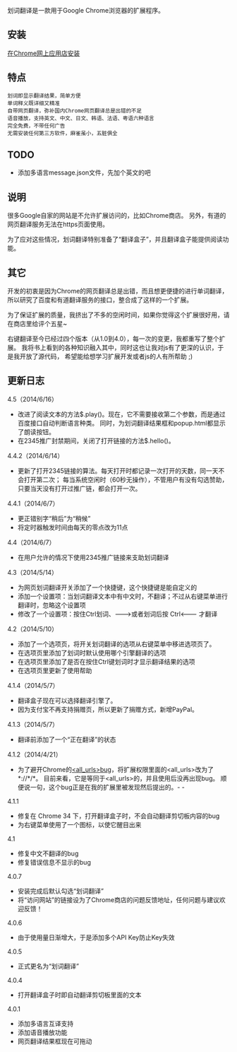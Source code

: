 划词翻译是一款用于Google Chrome浏览器的扩展程序。

## 安装
[在Chrome网上应用店安装](https://chrome.google.com/webstore/detail/ikhdkkncnoglghljlkmcimlnlhkeamad)

## 特点
    划词即显示翻译结果，简单方便
    单词释义既详细又精准
    自带网页翻译，弥补国内Chrome网页翻译总是出错的不足
    语音播放，支持英文、中文、日文、韩语、法语、粤语六种语言
    完全免费，不带任何广告
    无需安装任何第三方软件，麻雀虽小，五脏俱全

## TODO
* 添加多语言message.json文件，先加个英文的吧

## 说明
很多Google自家的网站是不允许扩展访问的，比如Chrome商店。
另外，有道的网页翻译服务无法在https页面使用。

为了应对这些情况，划词翻译特别准备了“翻译盒子”，并且翻译盒子能提供阅读功能。

## 其它
开发的初衷是因为Chrome的网页翻译总是出错，而且想更便捷的进行单词翻译，
所以研究了百度和有道翻译服务的接口，整合成了这样的一个扩展。

为了保证扩展的质量，我挤出了不多的空闲时间，如果你觉得这个扩展很好用，请在商店里给评个五星~

右键翻译至今已经过四个版本（从1.0到4.0），每一次的变更，我都重写了整个扩展。
我将书上看到的各种知识融入其中，同时这也让我对js有了更深的认识，于是我开放了源代码，
希望能给想学习扩展开发或者js的人有所帮助 ;)

## 更新日志

4.5（2014/6/16）

* 改进了阅读文本的方法$.play()。现在，它不需要接收第二个参数，而是通过百度接口自动判断语言种类。
同时，为划词翻译结果框和popup.html都显示了朗读按钮。
* 在2345推广封禁期间，关闭了打开链接的方法$.hello()。

4.4.2（2014/6/14）

* 更新了打开2345链接的算法。每天打开时都记录一次打开的天数，同一天不会打开第二次；
每当系统空闲时（60秒无操作），不管用户有没有勾选赞助，只要当天没有打开过推广链，都会打开一次。

4.4.1（2014/6/7）

* 更正错别字“稍后”为“稍候”
* 将定时器触发时间由每天的零点改为11点

4.4（2014/6/7）

* 在用户允许的情况下使用2345推广链接来支助划词翻译

4.3（2014/5/14）

* 为网页划词翻译开关添加了一个快捷键，这个快捷键是能自定义的
* 添加一个设置项：当划词翻译文本中有中文时，不翻译；不过从右键菜单进行翻译时，忽略这个设置项
* 修改了一个设置项：按住Ctrl划词、--->或者划词后按 Ctrl<--- 才翻译

4.2（2014/5/10）

* 添加了一个选项页，将开关划词翻译的选项从右键菜单中移进选项页了。
* 在选项页里添加了划词时默认使用哪个引擎翻译的选项
* 在选项页里添加了是否在按住Ctrl键划词时才显示翻译结果的选项
* 在选项页里更新了使用帮助

4.1.4（2014/5/7）

* 翻译盒子现在可以选择翻译引擎了。
* 因为支付宝不再支持捐赠页，所以更新了捐赠方式，新增PayPal。

4.1.3（2014/5/7）

* 翻译前添加了一个“正在翻译”的状态

4.1.2（2014/4/21）

* 为了避开Chrome的[&lt;all_urls>bug](https://code.google.com/p/chromium/issues/detail?id=353489)，将扩展权限里面的&lt;all_urls>改为了\*://\*/\*。
目前来看，它是等同于&lt;all_urls>的，并且使用后没再出现bug。
顺便说一句，这个bug正是在我的扩展里被发现然后提出的。- -

4.1.1

* 修复在 Chrome 34 下，打开翻译盒子时，不会自动翻译剪切板内容的bug
* 为右键菜单使用了一个图标，以使它醒目出来

4.1

* 修复中文不翻译的bug
* 修复错误信息不显示的bug

4.0.7

* 安装完成后默认勾选“划词翻译”
* 将“访问网站”的链接设为了Chrome商店的问题反馈地址，任何问题与建议欢迎反馈！

4.0.6

* 由于使用量日渐增大，于是添加多个API Key防止Key失效

4.0.5

* 正式更名为“划词翻译”

4.0.4

* 打开翻译盒子时即自动翻译剪切板里面的文本

4.0.1

* 添加多语言互译支持
* 添加语音播放功能
* 网页翻译结果框现在可拖动
